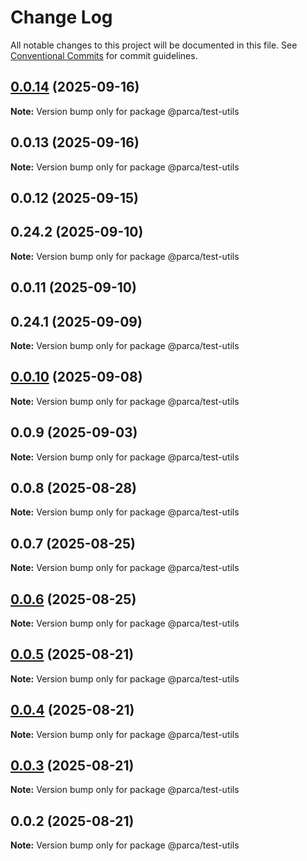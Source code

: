 # Change Log

All notable changes to this project will be documented in this file.
See [Conventional Commits](https://conventionalcommits.org) for commit guidelines.

## [0.0.14](https://github.com/parca-dev/parca/compare/@parca/test-utils@0.0.13...@parca/test-utils@0.0.14) (2025-09-16)

**Note:** Version bump only for package @parca/test-utils

## 0.0.13 (2025-09-16)

**Note:** Version bump only for package @parca/test-utils

## 0.0.12 (2025-09-15)

## 0.24.2 (2025-09-10)

**Note:** Version bump only for package @parca/test-utils

## 0.0.11 (2025-09-10)

## 0.24.1 (2025-09-09)

**Note:** Version bump only for package @parca/test-utils

## [0.0.10](https://github.com/parca-dev/parca/compare/@parca/test-utils@0.0.9...@parca/test-utils@0.0.10) (2025-09-08)

**Note:** Version bump only for package @parca/test-utils

## 0.0.9 (2025-09-03)

**Note:** Version bump only for package @parca/test-utils

## 0.0.8 (2025-08-28)

**Note:** Version bump only for package @parca/test-utils

## 0.0.7 (2025-08-25)

**Note:** Version bump only for package @parca/test-utils

## [0.0.6](https://github.com/parca-dev/parca/compare/@parca/test-utils@0.0.5...@parca/test-utils@0.0.6) (2025-08-25)

**Note:** Version bump only for package @parca/test-utils

## [0.0.5](https://github.com/parca-dev/parca/compare/@parca/test-utils@0.0.4...@parca/test-utils@0.0.5) (2025-08-21)

**Note:** Version bump only for package @parca/test-utils

## [0.0.4](https://github.com/parca-dev/parca/compare/@parca/test-utils@0.0.3...@parca/test-utils@0.0.4) (2025-08-21)

**Note:** Version bump only for package @parca/test-utils

## [0.0.3](https://github.com/parca-dev/parca/compare/@parca/test-utils@0.0.2...@parca/test-utils@0.0.3) (2025-08-21)

**Note:** Version bump only for package @parca/test-utils

## 0.0.2 (2025-08-21)

**Note:** Version bump only for package @parca/test-utils
